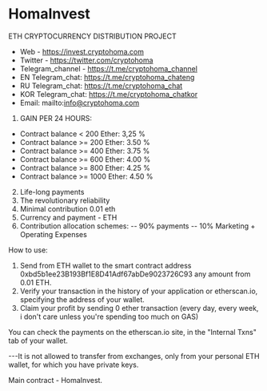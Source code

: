 # HomaInvest
ETH CRYPTOCURRENCY DISTRIBUTION PROJECT

- Web              - https://invest.cryptohoma.com
- Twitter          - https://twitter.com/cryptohoma
- Telegram_channel - https://t.me/cryptohoma_channel
- EN  Telegram_chat: https://t.me/cryptohoma_chateng
- RU  Telegram_chat: https://t.me/cryptohoma_chat
- KOR Telegram_chat: https://t.me/cryptohoma_chatkor
- Email:             mailto:info@cryptohoma.com


1. GAIN PER 24 HOURS:
 - Contract balance  < 200 Ether: 3,25 %
 - Contract balance >= 200 Ether: 3.50 %
 - Contract balance >= 400 Ether: 3.75 %
 - Contract balance >= 600 Ether: 4.00 %
 - Contract balance >= 800 Ether: 4.25 %
 - Contract balance >= 1000 Ether: 4.50 %


2. Life-long payments
3. The revolutionary reliability
4. Minimal contribution 0.01 eth
5. Currency and payment - ETH
6. Contribution allocation schemes:
  -- 90% payments
  -- 10% Marketing + Operating Expenses


How to use:
  1. Send from ETH wallet to the smart contract address 0xbd5b1ee23B193Bf1E8D41Adf67abDe9023726C93
     any amount from 0.01 ETH.
  2. Verify your transaction in the history of your application or etherscan.io, specifying the address
     of your wallet.
  3. Claim your profit by sending 0 ether transaction (every day, every week, i don't care unless you're
      spending too much on GAS)

 You can check the payments on the etherscan.io site, in the "Internal Txns" tab of your wallet.

 ---It is not allowed to transfer from exchanges, only from your personal ETH wallet, for which you
 have private keys.

 Main contract - HomaInvest.
